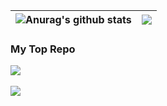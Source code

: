 <!-- <!-- ```javascript
let yoga220802 = {
    fullName: "Yoga Agustiansyah",
    gender: "Male",
    pronouns: "He" || "Him",
    code: [
        "JavaScript",
        "TypeScript",
        "Dart",
        "Go",
        "Python"
    ],
    framework: ["Flutter"],
    Library: ["React Native"],
    technologies: {
        mobileApp : [
            "Flutter",
            "React Native"
        ],
        webFrontEnd: []
    },
    currentlyStudying: [
        "React Native",
        "Flutter",
        "React",
        "Node JS",
        "Golang",
        "Python",
        "HTML 5",
        "CSS",
    ]
}
``` -->

  
|<img align="center" src="https://github-readme-stats.vercel.app/api/top-langs/?username=yoga220802&langs_count=5&include_all_commits=true&show_icons=true&count_private=true&theme=dracula" alt="Anurag's github stats" /> | <a href="https://github.com/yoga220802/"><img align="center" src="https://github-readme-stats.vercel.app/api?username=yoga220802&theme=dracula" /></a>  |
| ------------- | ------------- |

### My Top Repo
<a href="https://github.com/yoga220802/Covid19-Care">
  <img align="center" src="https://github-readme-stats.vercel.app/api/pin/?username=yoga220802&repo=Covid19-Care&theme=dracula" />
</a>
<br>
<br>
<a href="https://github.com/yoga220802/NewsApp_With_Flutter">
  <img align="center" src="https://github-readme-stats.vercel.app/api/pin/?username=yoga220802&repo=NewsApp_With_Flutter&theme=dracula" />
</a>

<br />
<br />
 